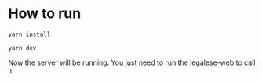 # How to run

`yarn install`

`yarn dev`

Now the server will be running. You just need to run the legalese-web to call it.
